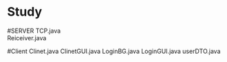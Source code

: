 # Study

#SERVER
TCP.java  
Reiceiver.java 

#Client
Clinet.java 
ClinetGUI.java
LoginBG.java 
LoginGUI.java
userDTO.java
